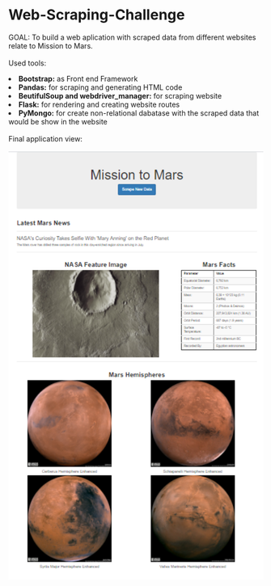 # Web-Scraping-Challenge
GOAL: To build a web aplication with scraped data from different websites relate to Mission to Mars. 
<br></br>
Used tools:
<li><strong>Bootstrap:</strong> as Front end Framework </li>
<li><strong>Pandas:</strong> for scraping and generating HTML code </li>
<li><strong>BeutifulSoup and webdriver_manager:</strong> for scraping website </li>
<li><strong>Flask:</strong> for rendering and creating website routes </li>
<li><strong>PyMongo:</strong> for create non-relational dabatase with the scraped data that would be show in the website</li>
<br>
Final application view:
<p align="center">
  <img width="560" height="850" src="https://github.com/mariasierralizarazo/web-scraping-challenge/blob/master/figures/complete_index.PNG?raw=true">
</p>
